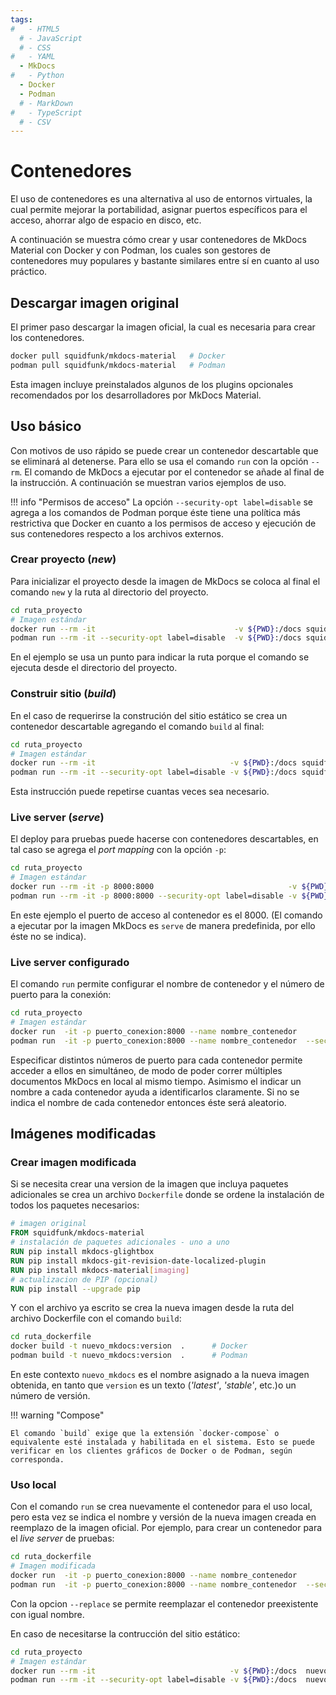 ```yaml
---
tags:
#   - HTML5
  # - JavaScript
  # - CSS
#   - YAML
  - MkDocs
#   - Python
  - Docker
  - Podman
  # - MarkDown
#   - TypeScript
  # - CSV
---
```


# Contenedores

El uso de contenedores es una alternativa al uso de entornos virtuales, la cual permite mejorar la portabilidad, asignar puertos específicos para el acceso, ahorrar algo de espacio en disco, etc.

A continuación se muestra cómo crear y usar contenedores de MkDocs Material con Docker y con Podman, los cuales son gestores de contenedores muy populares y bastante similares entre sí en cuanto al uso práctico.



## Descargar imagen original

El primer paso descargar la imagen oficial, la cual es necesaria para crear los contenedores.


```bash title="Descarga de imagen oficial"
docker pull squidfunk/mkdocs-material   # Docker
podman pull squidfunk/mkdocs-material   # Podman
```

Esta imagen incluye preinstalados algunos de los plugins opcionales recomendados por los desarrolladores por MkDocs Material.


## Uso básico 

Con motivos de uso rápido se puede crear un contenedor descartable que se eliminará al detenerse. 
Para ello se usa el comando `run` con la opción `--rm`. 
El comando de MkDocs a ejecutar por el contenedor se añade al final de la instrucción.
A continuación se muestran varios ejemplos de uso.


!!! info "Permisos de acceso"
    La opción `--security-opt label=disable` se agrega a los comandos de Podman porque éste tiene una política más restrictiva que Docker en cuanto a los permisos de acceso y ejecución de sus contenedores respecto a los archivos externos.


### Crear proyecto (*new*)

Para inicializar el proyecto desde la imagen de MkDocs se coloca al final el comando `new` y la ruta al directorio del proyecto. 

``` bash title="Contenedor - new (descartable)"
cd ruta_proyecto
# Imagen estándar
docker run --rm -it                               -v ${PWD}:/docs squidfunk/mkdocs-material new  .    
podman run --rm -it --security-opt label=disable  -v ${PWD}:/docs squidfunk/mkdocs-material new  .    
```
En el ejemplo se usa un punto para indicar la ruta porque el comando se ejecuta desde el directorio del proyecto. 


### Construir sitio (*build*)

En el caso de requerirse la construción del sitio estático se crea un contenedor descartable agregando el comando `build` al final:

``` bash title="Contenedor - build (descartable)"
cd ruta_proyecto
# Imagen estándar
docker run --rm -it                              -v ${PWD}:/docs squidfunk/mkdocs-material build
podman run --rm -it --security-opt label=disable -v ${PWD}:/docs squidfunk/mkdocs-material build
```

Esta instrucción puede repetirse cuantas veces sea necesario.


### Live server (*serve*)

El deploy para pruebas puede hacerse con contenedores descartables, en tal caso se agrega el *port mapping* con la opción `-p`:

``` bash title="Contenedor - live server (descartable)"
cd ruta_proyecto
# Imagen estándar
docker run --rm -it -p 8000:8000                              -v ${PWD}:/docs squidfunk/mkdocs-material
podman run --rm -it -p 8000:8000 --security-opt label=disable -v ${PWD}:/docs squidfunk/mkdocs-material
```

En este ejemplo el puerto de acceso al contenedor es el 8000. 
(El comando a ejecutar por la imagen MkDocs es `serve` de manera predefinida, por ello éste no se indica).


### Live server configurado


El comando `run` permite configurar el nombre de contenedor y el número de puerto para la conexión:

``` bash title="Contenedor - live server (configurado)"
cd ruta_proyecto
# Imagen estándar
docker run  -it -p puerto_conexion:8000 --name nombre_contenedor                                -v ${PWD}:/docs squidfunk/mkdocs-material 
podman run  -it -p puerto_conexion:8000 --name nombre_contenedor  --security-opt label=disable  -v ${PWD}:/docs squidfunk/mkdocs-material 
```

Especificar distintos números de puerto para cada contenedor permite acceder a ellos en simultáneo, de modo de poder correr múltiples documentos MkDocs en local al mismo tiempo. Asimismo el indicar un nombre a cada contenedor ayuda a identificarlos claramente. Si no se indica el nombre de cada contenedor entonces éste será aleatorio. 




## Imágenes modificadas 

### Crear imagen modificada


Si se necesita crear una version de la imagen que incluya paquetes adicionales se crea un archivo `Dockerfile` donde se ordene la instalación de todos los paquetes necesarios:

``` dockerfile title="Archivo Dockerfile"
# imagen original
FROM squidfunk/mkdocs-material
# instalación de paquetes adicionales - uno a uno
RUN pip install mkdocs-glightbox
RUN pip install mkdocs-git-revision-date-localized-plugin
RUN pip install mkdocs-material[imaging]
# actualizacion de PIP (opcional)
RUN pip install --upgrade pip
```


<!-- 
Una variante de este consiste en listar los paquetes en el archivo `requirements.txt` típico de los proyectos de Python y ejecutarlo desde el archivo `Dockerfile`:

``` dockerfile title="Archivo Dockerfile - con archivo de requisitos"
# imagen original
FROM squidfunk/mkdocs-material
# instalación de paquetes adicionales - desde archivo TXT
RUN pip install -r requirements.txt
# actualizacion de PIP (opcional)
RUN pip install --upgrade pip
```
 -->


Y con el archivo ya escrito se crea la nueva imagen desde la ruta del archivo Dockerfile con el comando `build`: 

``` bash title="Crear imagen desde Dockerfile"
cd ruta_dockerfile
docker build -t nuevo_mkdocs:version  .      # Docker
podman build -t nuevo_mkdocs:version  .      # Podman
```

En este contexto `nuevo_mkdocs` es el nombre asignado a la nueva imagen obtenida, en tanto que `version` es un texto (*'latest'*, *'stable'*, etc.)o un número de versión.


!!! warning "Compose"

    El comando `build` exige que la extensión `docker-compose` o equivalente esté instalada y habilitada en el sistema. Esto se puede verificar en los clientes gráficos de Docker o de Podman, según corresponda.



### Uso local


Con el comando `run` se crea nuevamente el contenedor para el uso local, pero esta vez se indica el nombre y versión de la nueva imagen creada en reemplazo de la imagen oficial.
Por ejemplo, para crear un contenedor para el *live server* de pruebas:


``` bash title="Contenedor - live server (imagen modificada)"
cd ruta_dockerfile
# Imagen modificada
docker run  -it -p puerto_conexion:8000 --name nombre_contenedor                               --replace  -v ${PWD}:/docs  nuevo_mkdocs:version 
podman run  -it -p puerto_conexion:8000 --name nombre_contenedor  --security-opt label=disable --replace  -v ${PWD}:/docs  nuevo_mkdocs:version 
```

Con la opcion `--replace` se permite reemplazar el contenedor preexistente con igual nombre.

En caso de necesitarse la contrucción del sitio estático:

``` bash title="Contenedor - build (descartable)"
cd ruta_proyecto
# Imagen estándar
docker run --rm -it                              -v ${PWD}:/docs  nuevo_mkdocs:version  build
podman run --rm -it --security-opt label=disable -v ${PWD}:/docs  nuevo_mkdocs:version  build
```
